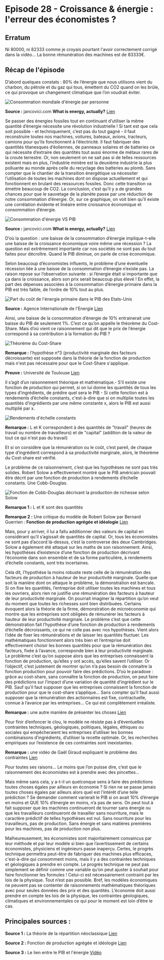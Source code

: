 # Episode 28 - Croissance & énergie : l'erreur des économistes ?

## Erratum

Ni 80000, ni 82333 comme je croyais pourtant l'avoir correctement corrigé dans la vidéo... La bonne rémunération des machines est de 83333€.

## Récap de l'épisode

D’abord quelques constats : 80% de l’énergie que nous utilisons vient du charbon, du pétrole et du gaz qui tous, émettent du CO2 quand on les brûle, ce qui provoque un changement climatique que l’on voudrait éviter.


![Consommation mondiale d'énergie par personne](./images/Consommation_Mondiale_NRJ.png "Consommation mondiale d'énergie par personne")


**Source :** jancovici.com **What is energy, actually?** [Lien](https://jancovici.com/en/energy-transition/energy-and-us/what-is-energy-actually/)


Se passer des énergies fossiles tout en continuant d’utiliser la même quantité d’énergie nécessite une révolution industrielle ! Si tant est que cela soit possible - et techniquement, c’est pas du tout gagné - il faut reconstruire toutes nos machines, voitures, bateaux, avions, tracteurs, camions pour qu’ils fonctionnent à l’électricité. Il faut fabriquer des quantités titanesques d’éoliennes, de panneaux solaires et de batteries ce qui nécessite d’extraire des quantités tout aussi énorme de métaux rares de la croute terrestre. Or, non seulement on ne sait pas si de telles ressources existent mais en plus, l’industrie minière est la deuxième industrie la plus polluante au monde après celle du recyclage des batteries au plomb. Sans compter que le chantier de la transition énergétique va nécessiter l’utilisation de toutes les machines dont on dispose actuellement et qui fonctionnent en brulant des ressources fossiles. Donc cette transition va émettre beaucoup de CO2. La conclusion, c’est qu’il y a de grandes chances pour que le sauvetage de la planète passe par une réduction de notre consommation d’énergie. Or, sur ce graphique, on voit bien qu’il existe une corrélation évidente et linéaire entre croissance économique et consommation d’énergie.


![Consommation d'énergie VS PIB](./images/Consommation_energie_vs_PIB_Mondial.png "Consommation d'énergie VS PIB")


**Source :** jancovici.com **What is energy, actually?** [Lien](https://jancovici.com/en/energy-transition/energy-and-us/what-is-energy-actually/)


D’où la question : une baisse de la consommation d’énergie implique-t-elle une baisse de la croissance économique voire même une récession ? La question est extrêmement importante car nos sociétés ne sont pas du tout faites pour décroître. Quand le PIB diminue, on parle de crise économique. 


Selon beaucoup d’économistes influents, le problème d’une éventuelle récession liée à une baisse de la consommation d’énergie n’existe pas. La raison repose sur l’observation suivante : si l’énergie était si importante que ça dans la croissance, alors son prix serait beaucoup plus élevé ! En effet, la part des dépenses associées à la consommation d’énergie primaire dans la PIB est très faible, de l’ordre de 10% tout au plus.


![Part du coût de l'énergie primaire dans le PIB des Etats-Unis](./images/Part_de_l_energie_dans_le_PIB_US.png "Part du coût de l'énergie primaire dans le PIB des Etats-Unis")


**Source :** Agence Internationale de l'Energie [Lien](https://www.eia.gov/totalenergy/data/annual/pdf/sec1_13.pdf)


Ainsi, une baisse de la consommation d’énergie de 10% entrainerait une baisse du PIB de seulement 1%. C’est ce qu’on appelle le théorème du Cost-Share. Mais d’où vient ce raisonnement qui dit que le prix de l’énergie correspond à sa contribution à la formation du PIB ?


![Théorème du Cost-Share](./images/Cost_share_theorem.png "Théorème du Cost-Share")


**Remarque :** l'hypothèse n°3 (productivité marginale des facteurs décroissante) est supposée dans la théorie de la fonction de production mais n'est pas nécessaire pour que le Cost-Share s'applique.


**Preuve :** Université de Toulouse [Lien](http://www.math.univ-toulouse.fr/~schindle/articles/the_cost_share_theorem.pdf)


Il s’agit d’un raisonnement théorique et mathématique.- S’il existe une fonction de production qui permet, si on lui donne les quantités de tous les types d’ingrédients, de prédire quel sera le PIB - Si cette fonction est à rendements d’échelle constants, c'est-à-dire que si on multiplie toutes les quantités d’ingrédients par une même constante x, alors le PIB est aussi multiplié par x.


![Rendements d'échelle constants](./images/Rendements_constants.png "Rendements d'échelle constants")


**Remarque :** L et K correspondent à des quantités de "travail" (heures de travail ou nombre de travailleurs) et de "capital" (addition de la valeur de tout ce qui n'est pas du travail)


Et si on considère que la rémunération ou le coût, c’est pareil, de chaque type d’ingrédient correspond à sa productivité marginale, alors, le théorème du Cost-share est vérifié.


Le problème de ce raisonnement, c’est que les hypothèses ne sont pas très solides. Robert Solow a effectivement montré que le PIB américain pouvait être décrit par une fonction de production à rendements d’échelle constants. Une Cobb-Douglas. 


![Fonction de Cobb-Douglas décrivant la production de richesse selon Solow](./images/Cobb_douglas.png "Fonction de Cobb-Douglas décrivant la production de richesse selon Solow")


**Remarque 1 :** L et K sont des quantités


**Remarque 2 :** Une critique du modèle de Robert Solow par Bernard Guerrien : **Fonction de production agrégée et idéologie** [Lien](http://bernardguerrien.com/wp-content/uploads/2017/07/FoncProduction_et_Ideologie.pdf)


Mais, pour y arriver, il lui a fallu additionner des valeurs de capital en considérant qu’il s’agissait de quantités de capital. Or, tous les économistes ne sont pas d’accord là-dessus, c’est la controverse des deux Cambridges. Solow a également été attaqué sur les maths de son raisonnement. Ainsi, les hypothèses d’existence d’une fonction de production décrivant l’économie dans son ensemble et de sa forme particulière, à rendements d’échelle constants, sont très incertaines.


Cela dit, l’hypothèse la moins robuste reste celle de la rémunération des facteurs de production à hauteur de leur productivité marginale. Quelle que soit la manière dont on attaque le problème, la démonstration est bancale. Si on fixe les quantités, l’entreprise doit utiliser toutes les machines et tous les ouvriers, alors rien ne justifie une rémunération des facteurs à hauteur de leur productivité marginale. On pourrait imaginer la répartition qu’on veut du moment que toutes les richesses sont bien distribuées. Certains évoquent alors la théorie de la firme, démonstration de microéconomie qui montre que les entreprises sont obligées de rémunérer les facteurs à hauteur de leur productivité marginale. Le problème c’est que cette démonstration fait l’hypothèse d’une fonction de production à rendements d’échelle décroissants, ce qui ne colle pas avec nos hypothèses. Vient alors l’idée de fixer les rémunérations et de laisser les quantités fluctuer. Les mathématiques fonctionnent alors très bien et l’entreprise doit effectivement choisir les bonnes quantités pour que la rémunération des facteurs, fixée à l’avance, corresponde bien à leur productivité marginale. Le problème c’est qu’on suppose alors que les entreprises connaissent la fonction de production, qu’elles y ont accès, qu’elles savent l’utiliser. Or l’objectif, c’est justement de montrer qu’on n’a pas besoin de connaitre la fonction production pour pouvoir faire des prédictions. D’où le paradoxe : grâce au cost-share, sans connaître la fonction de production, on peut faire des prédictions sur l’impact d’une variation de quantité d’ingrédient sur le PIB. Sauf qu’il faut supposer que les entreprises connaissent la fonction de production pour que le cost-share s’applique… Sans compter qu’il faut aussi supposer que la rémunération des actionnaires est fixe, contractuelle, connue à l’avance par les entreprises… Ce qui est complètement irréaliste.


**Remarque :** une autre manière de présenter les choses [Lien](http://www.autisme-economie.org/article178.html)


Pour finir d’enfoncer le clou, le modèle ne résiste pas à d’éventuelles contraintes techniques, géologiques, politiques, légales, éthiques ou sociales qui empêcheraient les entreprises d’utiliser les bonnes combinaisons d’ingrédients, d’utiliser la recette optimale. Or, les recherches empiriques sur l’existence de ces contraintes sont inexistantes.

**Remarque :** une vidéo de Gaël Giraud expliquant le problème des contraintes [Lien](https://youtu.be/vW7WywnOxas)


Pour toutes ses raisons… Le moins que l’on puisse dire, c’est que le raisonnement des économistes est à prendre avec des pincettes…


Mais même sans cela, y a-t-il un quelconque sens à faire des prédictions toutes choses égales par ailleurs en économie ? Si rien ne se passe jamais toutes choses égales par ailleurs alors quel est l’intérêt d’une telle prédiction ? Se demander comment varierait le PIB si on avait 10% d’énergie en moins et QUE 10% d’énergie en moins, n’a pas de sens. On peut tout à fait supposer que les machines continueront de tourner sans énergie ou que les travailleurs continueront de travailler sans nourriture, mais le caractère prédictif de telles hypothèses est nul. Sans nourriture pour les travailleurs, pas de production. Sans énergie et sans matières premières pour les machines, pas de production non plus.


Malheureusement, les économistes sont majoritairement convaincus par leur méthode et par leur modèle si bien que l’avertissement de certains économistes, physiciens et ingénieurs passe inaperçu. Certes, le progrès technique permettra peut-être de fabriquer des machines plus efficaces, c'est-à-dire qui consomment moins, mais il y a des contraintes techniques et géologiques à prendre en compte. Le progrès technique ne peut pas simplement se définir comme une variable qu’on peut ajuster à souhait pour faire fonctionner les formules ! Celui-ci est nécessairement contraint par les lois de la physique. Tout n’est pas possible. Bref, les modèles économiques ne peuvent pas se contenter de raisonnements mathématiques théoriques avec pour seules données des prix et des quantités. L’économie doit aussi prendre en compte les lois de la physique, les contraintes géologiques, climatiques et environnementales ce qui pour le moment est loin d’être le cas.

## Principales sources : ##


**Source 1 :** La théorie de la répartition néoclassique [Lien](http://www.autisme-economie.org/article178.html)

**Source 2 :** Fonction de production agrégée et idéologie [Lien](http://bernardguerrien.com/wp-content/uploads/2017/07/FoncProduction_et_Ideologie.pdf)

**Source 3 :** Le lien entre le PIB et l'énergie [Vidéo](https://youtu.be/vW7WywnOxas)
